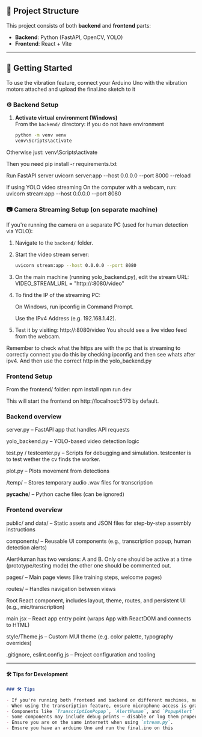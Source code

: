 ## 📁 Project Structure

This project consists of both **backend** and **frontend** parts:



- **Backend**: Python (FastAPI, OpenCV, YOLO)
- **Frontend**: React + Vite

---

## 🚀 Getting Started
To use the vibration feature, connect your Arduino Uno with the vibration motors attached and upload the final.ino sketch to it

### ⚙️ Backend Setup



1. **Activate virtual environment (Windows)**  
   From the `backend/` directory:
   if you do not have environment
 

   ```bash
   python -m venv venv
   venv\Scripts\activate


Otherwise just: venv\Scripts\activate

Then you need pip install -r requirements.txt

Run FastAPI server
uvicorn server:app --host 0.0.0.0 --port 8000 --reload


If using YOLO video streaming
On the computer with a webcam, run: uvicorn stream:app --host 0.0.0.0 --port 8080

### 📷 Camera Streaming Setup (on separate machine)

If you're running the camera on a separate PC (used for human detection via YOLO):

1. Navigate to the `backend/` folder.
2. Start the video stream server:

   ```bash
   uvicorn stream:app --host 0.0.0.0 --port 8080
3. On the main machine (running yolo_backend.py), edit the stream URL: VIDEO_STREAM_URL = "http://<streaming-pc-ip>:8080/video"
4. To find the IP of the streaming PC:

    On Windows, run ipconfig in Command Prompt.

    Use the IPv4 Address (e.g. 192.168.1.42).
5. Test it by visiting: http://<streaming-pc-ip>:8080/video
You should see a live video feed from the webcam.


Remember to check what the https are with the pc that is streaming to correctly connect you do this by checking ipconfig and then see whats after ipv4. And then use the correct http in the yolo_backend.py


### Frontend Setup
From the frontend/ folder:
npm install
npm run dev

This will start the frontend on http://localhost:5173 by default.


### Backend overview
server.py – FastAPI app that handles API requests

yolo_backend.py – YOLO-based video detection logic

test.py / testcenter.py – Scripts for debugging and simulation. testcenter is to test wether the cv finds the worker. 

plot.py – Plots movement from detections

/temp/ – Stores temporary audio .wav files for transcription

__pycache__/ – Python cache files (can be ignored)


### Frontend overview

public/ and data/ – Static assets and JSON files for step-by-step assembly instructions

components/ – Reusable UI components (e.g., transcription popup, human detection alerts)

AlertHuman has two versions: A and B. Only one should be active at a time (prototype/testing mode) the other one should be commented out.

pages/ – Main page views (like training steps, welcome pages)

routes/ – Handles navigation between views

Root React component, includes layout, theme, routes, and persistent UI (e.g., mic/transcription)

main.jsx – React app entry point (wraps App with ReactDOM and connects to HTML)

style/Theme.js – Custom MUI theme (e.g. color palette, typography overrides)

.gitignore, eslint.config.js – Project configuration and tooling




---

#### 🛠 Tips for Development

```markdown
### 🛠 Tips

- If you're running both frontend and backend on different machines, make sure to adjust CORS in `server.py`.
- When using the transcription feature, ensure microphone access is granted in the browser.
- Components like `TranscriptionPopup`, `AlertHuman`, and `PopupAlert` are always-on utilities for real-time feedback.
- Some components may include debug prints — disable or log them properly for production.
- Ensure you are on the same internett when using `stream.py`.  
- Ensure you have an arduino Uno and run the final.ino on this
